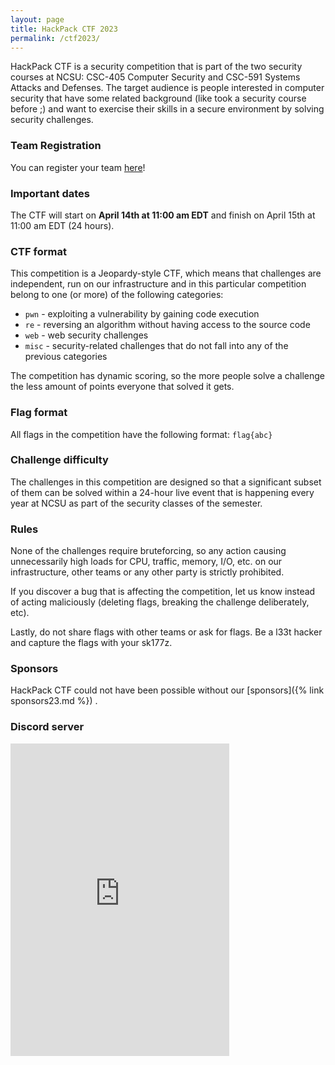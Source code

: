 ```yaml
---
layout: page
title: HackPack CTF 2023
permalink: /ctf2023/
---
```


HackPack CTF is a security competition that is part of the two security courses at NCSU: CSC-405 Computer Security and CSC-591 Systems Attacks and Defenses. The target audience is people interested in computer security that have some related background (like took a security course before ;) and want to exercise their skills in a secure environment by solving security challenges.

### Team Registration

You can register your team [here](https://ctf2023.hackpack.club)!

### Important dates

The CTF will start on **April 14th at 11:00 am EDT** and finish on April 15th at 11:00 am EDT (24 hours). 

### CTF format

This competition is a Jeopardy-style CTF, which means that challenges are independent, run on our infrastructure and in this particular competition belong to one (or more) of the following categories:

  * `pwn` - exploiting a vulnerability by gaining code execution
  * `re` - reversing an algorithm without having access to the source code
  * `web` - web security challenges
  * `misc` - security-related challenges that do not fall into any of the previous categories

The competition has dynamic scoring, so the more people solve a challenge the less amount of points everyone that solved it gets.

### Flag format

All flags in the competition have the following format: `flag{abc}`

### Challenge difficulty

The challenges in this competition are designed so that a significant subset of them can be solved within a 24-hour live event that is happening every year at NCSU as part of the security classes of the semester. 

### Rules

None of the challenges require bruteforcing, so any action causing unnecessarily high loads for CPU, traffic, memory, I/O, etc. on our infrastructure, other teams or any other party is strictly prohibited. 

If you discover a bug that is affecting the competition, let us know instead of acting maliciously (deleting flags, breaking the challenge deliberately, etc).

Lastly, do not share flags with other teams or ask for flags. Be a l33t hacker and capture the flags with your sk177z.

### Sponsors

HackPack CTF could not have been possible without our [sponsors]({% link sponsors23.md %}) .
### Discord server

<iframe src="https://discordapp.com/widget?id=699987550617731102&theme=dark" width="350" height="500" allowtransparency="true" frameborder="0"></iframe>
